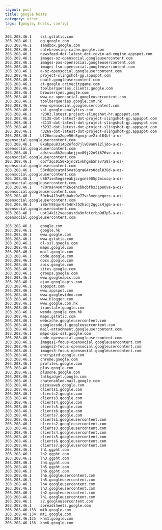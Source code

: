 ```yaml
---
layout: post
title: google hosts
category: other
tags: [google, hosts, config]
---
```



    203.208.46.1    ssl.gstatic.com
    203.208.46.1    gg.google.com
    203.208.46.1    sandbox.google.com
    203.208.46.1    safebrowsing-cache.google.com
    203.208.46.1    newsfeed-dot-latest-dot-rovio-ad-engine.appspot.com
    203.208.46.1    images-oz-opensocial.googleusercontent.com
    203.208.46.1    images-pos-opensocial.googleusercontent.com
    203.208.46.1    images-lso-opensocial.googleusercontent.com
    203.208.46.1    a-oz-opensocial.googleusercontent.com
    203.208.46.1    project-slingshot-gp.appspot.com
    203.208.46.1    oauth.googleusercontent.com
    203.208.46.1    ct-google.crimecitygame.com
    203.208.46.1    toolbarqueries.clients.google.com
    203.208.46.1    browsersync.google.com
    203.208.46.1    www-oz-opensocial.googleusercontent.com
    203.208.46.1    toolbarqueries.google.com.hk
    203.208.46.1    www-opensocial.googleusercontent.com
    203.208.46.1    ssl.google-analytics.com
    203.208.46.1    r2303.latest.project-slingshot-hr.appspot.com
    203.208.46.1    r3138-dot-latest-dot-project-slingshot-gp.appspot.com
    203.208.46.1    r3115-dot-latest-dot-project-slingshot-gp.appspot.com
    203.208.46.1    r3232-dot-latest-dot-project-slingshot-gp.appspot.com
    203.208.46.1    r3269-dot-latest-dot-project-slingshot-gp.appspot.com
    203.208.46.1    bt26mravu2qpe56n8gnmjnpv2inl84bf-a-oz-opensocial.googleusercontent.com
    203.208.46.1    8kubpeu8314p2efdd7jlv09an9i2ljdo-a-oz-opensocial.googleusercontent.com
    203.208.46.1    adstvca8k2ooaknjjmv89j22n9t676ve-a-oz-opensocial.googleusercontent.com
    203.208.46.1    ob7f2qc0i50kbjnc81vkhgmb5hsv7a8l-a-oz-opensocial.googleusercontent.com
    203.208.46.1    53rd6p0catml6vat6qra84rs0del836d-a-oz-opensocial.googleusercontent.com
    203.208.46.1    u807isd5egseeabjccgcns005p2miucq-a-oz-opensocial.googleusercontent.com
    203.208.46.1    r70rmsn4s0rhk6cehcbbcbfbs31pu0va-a-oz-opensocial.googleusercontent.com
    203.208.46.1    59cbv4l9s05pbaks9v77vc3mengeqors-a-oz-opensocial.googleusercontent.com
    203.208.46.1    i8brh95qor6r54nkl52hidj2ggcs4jgm-a-oz-opensocial.googleusercontent.com
    203.208.46.1    upt14k1i2veesusrda9nfotcrbp9d7p5-a-oz-opensocial.googleusercontent.com

    203.208.46.1    google.com
    203.208.46.1    google.hk
    203.208.46.1    www.google.com
    203.208.46.1    www.gstatic.com
    203.208.46.1    dl-ssl.google.com
    203.208.46.1    maps.google.com
    203.208.46.1    mail.google.com
    203.208.46.1    code.google.com
    203.208.46.1    docs.google.com
    203.208.46.1    apis.google.com
    203.208.46.1    sites.google.com
    203.208.46.1    groups.google.com
    203.208.46.1    www.googleapis.com
    203.208.46.1    ajax.googleapis.com
    203.208.46.1    appspot.com
    203.208.46.1    www.appspot.com
    203.208.46.1    www.googlevideo.com
    203.208.46.1    www.blogger.com
    203.208.46.1    www.google.com.hk
    203.208.46.1    translate.google.com
    203.208.46.1    wenda.google.com.hk
    203.208.46.1    maps.gstatic.com
    203.208.46.1    webcache.googleusercontent.com
    203.208.46.1    googlecode.l.googleusercontent.com
    203.208.46.1    mail-attachment.googleusercontent.com
    203.208.46.1    maps-api-ssl.google.com
    203.208.46.1    code-opensocial.googleusercontent.com
    203.208.46.1    images1-focus-opensocial.googleusercontent.com
    203.208.46.1    images2-focus-opensocial.googleusercontent.com
    203.208.46.1    images3-focus-opensocial.googleusercontent.com
    203.208.46.1    encrypted.google.com
    203.208.46.1    chrome.google.com
    203.208.46.1    profiles.google.com
    203.208.46.1    plus.google.com
    203.208.46.1    plusone.google.com
    203.208.46.1    talkgadget.google.com
    203.208.46.1    chatenabled.mail.google.com
    203.208.46.1    picasaweb.google.com
    203.208.46.1    clients1.google.com
    203.208.46.1    clients2.google.com
    203.208.46.1    clients3.google.com
    203.208.46.1    clients4.google.com
    203.208.46.1    clients5.google.com
    203.208.46.1    clients6.google.com
    203.208.46.1    clients7.google.com
    203.208.46.1    clients1.googleusercontent.com
    203.208.46.1    clients2.googleusercontent.com
    203.208.46.1    clients3.googleusercontent.com
    203.208.46.1    clients4.googleusercontent.com
    203.208.46.1    clients5.googleusercontent.com
    203.208.46.1    clients6.googleusercontent.com
    203.208.46.1    clients7.googleusercontent.com
    203.208.46.1    lh1.ggpht.com
    203.208.46.1    lh2.ggpht.com
    203.208.46.1    lh3.ggpht.com
    203.208.46.1    lh4.ggpht.com
    203.208.46.1    lh5.ggpht.com
    203.208.46.1    lh6.ggpht.com
    203.208.46.1    lh6.googleusercontent.com
    203.208.46.1    lh5.googleusercontent.com
    203.208.46.1    lh4.googleusercontent.com
    203.208.46.1    lh3.googleusercontent.com
    203.208.46.1    lh2.googleusercontent.com
    203.208.46.1    lh1.googleusercontent.com
    203.208.46.1    s2.googleusercontent.com
    203.208.46.1    spreadsheets.google.com
    203.208.46.133  mt0.google.com
    203.208.46.134  mt1.google.com
    203.208.46.135  khm1.google.com
    203.208.46.136  khm0.google.com
